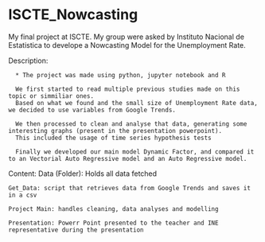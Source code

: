# ISCTE_Nowcasting
My final project at ISCTE.
My group were asked by Instituto Nacional de Estatistica to develope a Nowcasting Model for the Unemployment Rate.

Description:

      * The project was made using python, jupyter notebook and R

      We first started to read multiple previous studies made on this topic or simmiliar ones.
      Based on what we found and the small size of Unemployment Rate data, we decided to use variables from Google Trends.
      
      We then processed to clean and analyse that data, generating some interesting graphs (present in the presentation powerpoint).
      This included the usage of time series hypothesis tests
      
      Finally we developed our main model Dynamic Factor, and compared it to an Vectorial Auto Regressive model and an Auto Regressive model.
      
      
Content:
    Data (Folder): Holds all data fetched
    
    Get_Data: script that retrieves data from Google Trends and saves it in a csv
    
    Project Main: handles cleaning, data analyses and modelling
    
    Presentation: Powerr Point presented to the teacher and INE representative during the presentation
